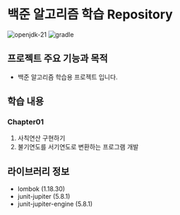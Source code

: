 # 백준 알고리즘 학습 Repository

<img src="https://img.shields.io/badge/openjdk_21-000000?style=for-the-badge&logo=openjdk&logoColor=white" alt="openjdk-21">
<img src="https://img.shields.io/badge/gradle-02303A?style=for-the-badge&logo=openjdk&logoColor=white" alt="gradle">

## 프로젝트 주요 기능과 목적

- 백준 알고리즘 학습용 프로젝트 입니다.

## 학습 내용

### Chapter01

1. 사칙연산 구현하기
2. 불기연도를 서기연도로 변환하는 프로그램 개발

## 라이브러리 정보

- lombok (1.18.30)
- junit-jupiter (5.8.1)
- junit-jupiter-engine (5.8.1)

